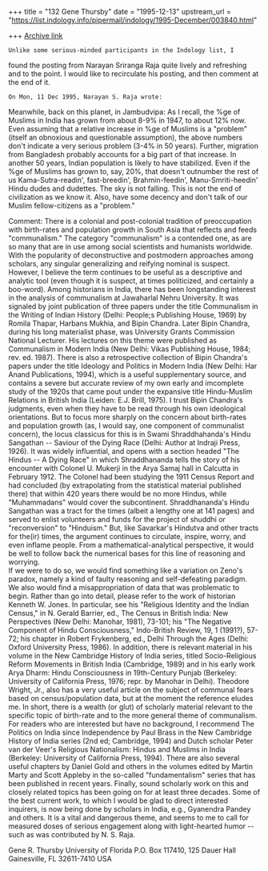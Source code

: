 +++
title = "132 Gene Thursby"
date = "1995-12-13"
upstream_url = "https://list.indology.info/pipermail/indology/1995-December/003840.html"

+++
[Archive link](https://list.indology.info/pipermail/indology/1995-December/003840.html)


	Unlike some serious-minded participants in the Indology list, I
found the posting from Narayan Sriranga Raja quite lively and refreshing
and to the point.  I would like to recirculate his posting, and then 
comment at the end of it. 

	On Mon, 11 Dec 1995, Narayan S. Raja wrote:

Meanwhile, back on this planet, in Jambudvipa:
	As I recall, the %ge of Muslims in India has grown from about 8-9%
in 1947, to about 12% now. Even assuming that a relative increase in %ge
of Muslims is a "problem" (itself an obnoxious and questionable
assumption), the above numbers don't indicate a very serious problem (3-4%
in 50 years).  Further, migration from Bangladesh probably accounts for a
big part of that increase.
	In another 50 years, Indian population is likely to have
stabilized.  Even if the %ge of Muslims has grown to, say, 20%, that
doesn't outnumber the rest of us Kama-Sutra-readin', fast-breedin',
Brahmin-feedin', Manu-Smriti-heedin' Hindu dudes and dudettes. 
	The sky is not falling.  This is not the end of civilization as we
know it.  Also, have some decency and don't talk of our Muslim
fellow-citizens as a "problem."

Comment:
	There is a colonial and post-colonial tradition of preoccupation 
with birth-rates and population growth in South Asia that reflects and 
feeds "communalism."  The category "communalism" is a contended one, as 
are so many that are in use among social scientists and humanists 
worldwide.  With the popularity of deconstructive and postmodern 
approaches among scholars, any singular generalizing and reifying nominal 
is suspect.  However, I believe the term continues to be useful as a 
descriptive and analytic tool (even though it is suspect, at times 
politicized, and certainly a boo-word).
	Among historians in India, there has been longstanding interest 
in the analysis of communalism at Jawaharlal Nehru University.  It was 
signaled by joint publication of three papers under the title Communalism 
in the Writing of Indian History (Delhi: People;s Publishing House, 1969) 
by Romila Thapar, Harbans Mukhia, and Bipin Chandra.  Later Bipin 
Chandra, during his long materialist phase, was University Grants 
Commission National Lecturer.  His lectures on this theme were published 
as Communalism in Modern India (New Delhi: Vikas Publishing House, 1984; 
rev. ed. 1987).  There is also a retrospective collection of Bipin 
Chandra's papers under the title Ideology and Politics in Modern India 
(New Delhi: Har Anand Publications, 1994), which is a useful 
supplementary source, and contains a severe but accurate review of my own 
early and imcomplete study of the 1920s that came pout under the 
expansive title Hindu-Muslim Relations in British India (Leiden: E.J. 
Brill, 1975).  I trust Bipin Chandra's judgments, even when they have to 
be read through his own ideological orientations.
	But to focus more sharply on the concern about birth-rates and 
population growth (as, I would say, one component of communalist 
concern), the locus classicus for this is in Swami Shraddhahanda's Hindu 
Sangathan -- Saviour of the Dying Race (Delhi: Author at Indraji Press, 
1926).  It was widely influential, and opens with a section headed "The 
Hindus -- A Dying Race" in which Shraddhananda tells the story of his 
encounter with Colonel U. Mukerji in the Arya Samaj hall in Calcutta in 
February 1912.  The Colonel had been studying the 1911 Census Report and 
had concluded (by extrapolating from the statistical material published 
there) that within 420 years there would be no more Hindus, while 
"Muhammadans" would cover the subcontinent.
	Shraddhananda's Hindu Sangathan was a tract for the times (albeit 
a lengthy one at 141 pages) and served to enlist volunteers and funds for 
the project of shuddhi or "reconversion" to "Hinduism."  But, like 
Savarkar's Hindutva and other tracts for the(ir) times, the argument 
continues to circulate, inspire, worry, and even inflame people.
	From a mathematical-analytical perspective, it would be well to 
follow back the numerical bases for this line of reasoning and worrying.  
If we were to do so, we would find something like a variation on Zeno's 
paradox, namely a kind of faulty reasoning and self-defeating paradigm.  
We also would find a misappropriation of data that was problematic to 
begin.  Rather than go into detail, please refer to the work of historian 
Kenneth W. Jones.  In particular, see his "Religious Identity and the 
Indian Census," in N. Gerald Barrier, ed., The Census in British India: 
New Perspectives (New Delhi: Manohar, 1981), 73-101; his "The Negative 
Component of Hindu Consciousness," Indo-British Review, 19, 1 (1991?), 
57-72; his chapter in Robert Frykenberg, ed., Delhi Through the Ages 
(Delhi: Oxford University Press, 1986).  In addition, there is relevant 
material in his volume in the New Cambridge History of India series, 
titled Socio-Religious Reform Movements in British India (Cambridge, 
1989) and in his early work Arya Dharm: Hindu Consciousness in 
19th-Century Punjab (Berkeley: University of California Press, 1976; 
repr. by Manohar in Delhi).
	Theodore Wright, Jr., also has a very useful article on the 
subject of communal fears based on census/population data, but at the 
moment the reference eludes me.
	In short, there is a wealth (or glut) of scholarly material 
relevant to the specific topic of birth-rate and to the more general 
theme of communalism.  For readers who are interested but have no 
background, I recommend The Politics on India since Independence by Paul 
Brass in the New Cambridge History of India series (2nd ed; Cambridge, 
1994) and Dutch scholar Peter van der Veer's Religious Nationalism: 
Hindus and Muslims in India (Berkeley: University of California Press, 
1994).  There are also several useful chapters by Daniel Gold and others 
in the volumes edited by Martin Marty and Scott Appleby in the so-called 
"fundamentalism" series  that has been published in recent years.
	Finally, sound scholarly work on this and closely related topics 
has been going on for at least three decades.  Some of the best current 
work, to which I would be glad to direct interested inquirers, is now 
being done by scholars in India, e.g., Gyanendra Pandey and others.  It 
is a vital and dangerous theme, and seems to me to call for measured 
doses of serious engagement along with light-hearted humor -- such as was 
contributed by N. S. Raja.

Gene R. Thursby
University of Florida
P.O. Box 117410, 125 Dauer Hall
Gainesville, FL 32611-7410  USA







